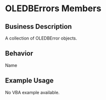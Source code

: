 # OLEDBErrors Members

## Business Description
A collection of OLEDBError objects.

## Behavior
Name

## Example Usage
No VBA example available.